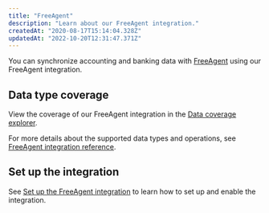 ```yaml
---
title: "FreeAgent"
description: "Learn about our FreeAgent integration."
createdAt: "2020-08-17T15:14:04.328Z"
updatedAt: "2022-10-20T12:31:47.371Z"
---
```


You can synchronize accounting and banking data with <a className="external" href="https://www.freeagent.com/" target="_blank">FreeAgent</a> using our FreeAgent integration.

## Data type coverage

View the coverage of our FreeAgent integration in the <a className="external" href="https://knowledge.codat.io/supported-features/accounting?view=tab-by-integration&integrationKey=fbrh" target="_blank">Data coverage explorer</a>.

For more details about the supported data types and operations, see [FreeAgent integration reference](https://docs.codat.io/docs/freeagent-integration-reference).

## Set up the integration

See [Set up the FreeAgent integration](https://docs.codat.io/docs/accounting-freeagent-setup) to learn how to set up and enable the integration.
